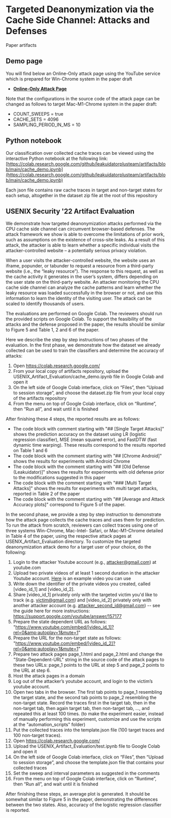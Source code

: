 # Targeted Deanonymization via the Cache Side Channel: Attacks and Defenses
Paper artifacts

## Demo page

You will find below an Online-Only attack page using the YouTube service which is prepared for Win-Chrome system in the paper draft
* [**Online-Only Attack Page**](https://leakuidatorplusteam.github.io/artifacts/wp_mse.html)

Note that the configurations in the source code of the attack page can be changed as follows to target Mac-M1-Chrome system in the paper draft:
- COUNT_SWEEPS = true
- CACHE_SETS = 4096
- SAMPLING_PERIOD_IN_MS = 10

## Python notebook

Our classification over collected cache traces can be viewed using the interactive Python notebook at the following link:
[https://colab.research.google.com/github/leakuidatorplusteam/artifacts/blob/main/cache_demo.ipynb](https://colab.research.google.com/github/leakuidatorplusteam/artifacts/blob/main/cache_demo.ipynb)

Each json file contains raw cache traces in target and non-target states for each setup, altogether in the dataset zip file at the root of this repository

## USENIX Security '22 Artifact Evaluation

We demonstrate how targeted deanonymization attacks performed via the CPU cache side channel can circumvent browser-based defenses. The attack framework we show is able to overcome the limitations of prior work, such as assumptions on the existence of cross-site leaks. As a result of this attack, the attacker is able to learn whether a specific individual visits the attacker-controlled website – a potentially serious privacy violation.

When a user visits the attacker-controlled website, the website uses an iframe, popunder, or tabunder to request a resource from a third-party website (i.e., the “leaky resource”). The response to this request, as well as the cache activity it generates in the user’s system, differs depending on the user state on the third-party website. An attacker monitoring the CPU cache side channel can analyze the cache patterns and learn whether the leaky resource was loaded successfully in the browser or not, and use this information to learn the identity of the visiting user. The attack can be scaled to identify thousands of users.

The evaluations are performed on Google Colab. The reviewers should run the provided scripts on Google Colab. To support the feasibility of the attacks and the defense proposed in the paper, the results should be similar to Figure 5 and Table 1, 2 and 6 of the paper.

Here we describe the step by step instructions of two phases of the evaluation. In the first phase, we demonstrate how the dataset we already collected can be used to train the classifiers and determine
the accuracy of attacks:

1. Open https://colab.research.google.com/
2. From your local copy of artifacts repository, upload the USENIX_Artifact_Evaluation/cache_demo.ipynb file in Google Colab and open it
3. On the left side of Google Colab interface, click on “Files”, then “Upload to session storage”, and choose the dataset.zip file from your local copy of the artifacts repository
4. From the menu on top of Google Colab interface, click on “Runtime”, then “Run all”, and wait until it is finished

After finishing these 4 steps, the reported results are as follows:

* The code block with comment starting with "## [Single Target Attacks]" shows the prediction accuracy on the dataset using LR (logistic regression classifier), MSE (mean squared error), and FastDTW (fast dynamic time warping). These results correspond to the results reported on Table 1 and 6
* The code block with the comment starting with "## [Chrome Android]" shows the results for experiments with Android Chrome
* The code block with the comment starting with "## [Old Defense (Leakuidator)]" shows the results for experiments with old defense prior to the modifications suggested in this paper
* The code block with the comment starting with "### [Multi Target Attacks]" shows the results for experiments with multi target attacks, reported in Table 2 of the paper
* The code block with the comment starting with "## [Average and Attack Accuracy plots]" correspond to Figure 5 of the paper.



In the second phase, we provide a step by step instruction to demonstrate how the attack page collects the cache traces and uses them for prediction. To run the attack from scratch, reviewers can collect traces using one of three systems Win-Chrome, Mac-Intel- Safari, or Mac-M1-Chrome detailed in Table 4 of the paper, using the respective attack pages at USENIX_Artifact_Evaluation directory. To customize the targeted deanonymization attack demo for a target user of your choice, do the following:

1. Login to the attacker Youtube account (e.g., attacker@gmail.com) at youtube.com
2. Upload two private videos of at least 1 second duration in the attacker Youtube account. [Here](https://www.google.com/url?q=https://en.wikipedia.org/wiki/File:2001_space_travel.ogv&source=gmail-html&ust=1655925203656000&usg=AOvVaw32MUA7BVXqD87gM3gLj0Y0) is an example video you can use
3. Write down the identifier of the private videos you created, called [video_id_1] and [video_id_2].
4. Share [video_id_1] privately only with the targeted victim you'd like to track (e.g. victim@gmail.com) and [video_id_2] privately only with another attacker account (e.g. attacker_second_id@gmail.com) -- see the guide here for more instructions: https://support.google.com/youtube/answer/157177
5. Prepare the state dependent URL as follows: "https://www.youtube.com/embed/[video_id_1]?rel=0&amp;autoplay=1&mute=1"
6. Prepare the URL for the non-target state as follows: "https://www.youtube.com/embed/[video_id_2]?rel=0&amp;autoplay=1&mute=1"
7. Prepare two attack pages page_1.html and page_2.html and change the "State-Dependent-URL" string in the source code of the attack pages to these two URLs: page_1 points to the URL at step 5 and page_2 points to the URL at step 6.
8. Host the attack pages in a domain
9. Log out of the attacker’s youtube account, and login to the victim’s youtube account.
10. Open two tabs in the browser. The first tab points to page_1 resembling the target state, and the second tab points to page_2 resembling the non-target state. Record the traces first in the target tab, then in the non-target tab, then again target tab, then non-target tab, ..., and repeated this at least 100 times. (to make the experiment easier, instead of manually performing this experiment, customize and use the scripts at the "automation_scripts" folder)
11. Put the collected traces into the template.json file (100 target traces and 100 non-target traces).
12. Open https://colab.research.google.com/
13. Upload the USENIX_Artifact_Evaluation/test.ipynb file to Google Colab and open it
14. On the left side of Google Colab interface, click on “Files”, then “Upload to session storage”, and choose the template.json file that contains your collected traces
15. Set the sweep and interval parameters as suggested in the comments
16. From the menu on top of Google Colab interface, click on “Runtime”, then “Run all”, and wait until it is finished

After finishing these steps, an average plot is generated. It should be somewhat similar to Figure 5 in the paper, demonstrating the differences between the two states. Also, accuracy of the logistic regression classifier is reported.
